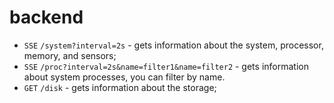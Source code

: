 # backend

- `SSE` `/system?interval=2s` - gets information about the system, processor, memory, and sensors;
- `SSE` `/proc?interval=2s&name=filter1&name=filter2` - gets information about system processes, you can filter by name.
- `GET` `/disk` - gets information about the storage;

